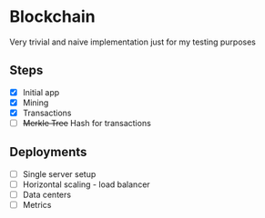 # Blockchain
Very trivial and naive implementation just for my testing purposes

## Steps
- [x] Initial app
- [x] Mining
- [x] Transactions
- [ ] ~~Merkle Tree~~ Hash for transactions

## Deployments
- [ ] Single server setup
- [ ] Horizontal scaling - load balancer
- [ ] Data centers
- [ ] Metrics
